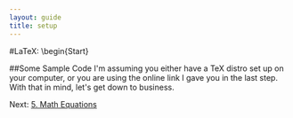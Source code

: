 ```yaml
---
layout: guide
title: setup
---
```

#LaTeX: \begin{Start}

##Some Sample Code
I'm assuming you either have a TeX distro set up on your computer, or you are using the online link I gave you in the last step.  With that in mind, let's get down to business.
<script src="https://gist.github.com/1861765.js?file=latex1.tex"></script>
Next: [5. Math Equations](/latexPresentation/math.html)
